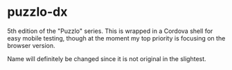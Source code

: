 # puzzlo-dx
5th edition of the "Puzzlo" series. This is wrapped in a Cordova shell for easy mobile testing, though at the moment my top priority is focusing on the browser version.

Name will definitely be changed since it is not original in the slightest.
